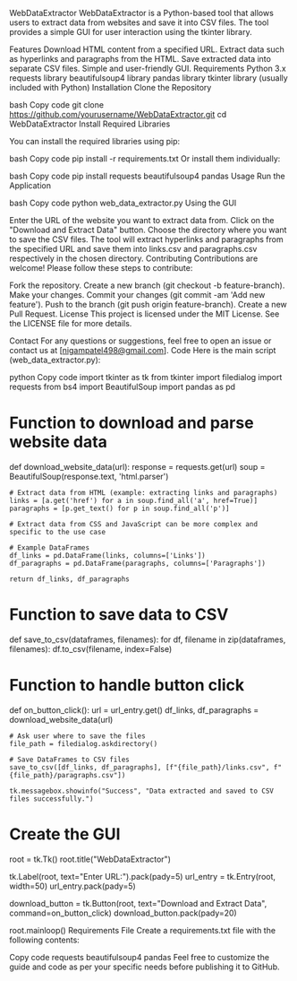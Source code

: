 WebDataExtractor
WebDataExtractor is a Python-based tool that allows users to extract data from websites and save it into CSV files. The tool provides a simple GUI for user interaction using the tkinter library.

Features
Download HTML content from a specified URL.
Extract data such as hyperlinks and paragraphs from the HTML.
Save extracted data into separate CSV files.
Simple and user-friendly GUI.
Requirements
Python 3.x
requests library
beautifulsoup4 library
pandas library
tkinter library (usually included with Python)
Installation
Clone the Repository

bash
Copy code
git clone https://github.com/yourusername/WebDataExtractor.git
cd WebDataExtractor
Install Required Libraries

You can install the required libraries using pip:

bash
Copy code
pip install -r requirements.txt
Or install them individually:

bash
Copy code
pip install requests beautifulsoup4 pandas
Usage
Run the Application

bash
Copy code
python web_data_extractor.py
Using the GUI

Enter the URL of the website you want to extract data from.
Click on the "Download and Extract Data" button.
Choose the directory where you want to save the CSV files.
The tool will extract hyperlinks and paragraphs from the specified URL and save them into links.csv and paragraphs.csv respectively in the chosen directory.
Contributing
Contributions are welcome! Please follow these steps to contribute:

Fork the repository.
Create a new branch (git checkout -b feature-branch).
Make your changes.
Commit your changes (git commit -am 'Add new feature').
Push to the branch (git push origin feature-branch).
Create a new Pull Request.
License
This project is licensed under the MIT License. See the LICENSE file for more details.

Contact
For any questions or suggestions, feel free to open an issue or contact us at [nigampatel498@gmail.com].
Code
Here is the main script (web_data_extractor.py):

python
Copy code
import tkinter as tk
from tkinter import filedialog
import requests
from bs4 import BeautifulSoup
import pandas as pd

# Function to download and parse website data
def download_website_data(url):
    response = requests.get(url)
    soup = BeautifulSoup(response.text, 'html.parser')

    # Extract data from HTML (example: extracting links and paragraphs)
    links = [a.get('href') for a in soup.find_all('a', href=True)]
    paragraphs = [p.get_text() for p in soup.find_all('p')]

    # Extract data from CSS and JavaScript can be more complex and specific to the use case

    # Example DataFrames
    df_links = pd.DataFrame(links, columns=['Links'])
    df_paragraphs = pd.DataFrame(paragraphs, columns=['Paragraphs'])

    return df_links, df_paragraphs

# Function to save data to CSV
def save_to_csv(dataframes, filenames):
    for df, filename in zip(dataframes, filenames):
        df.to_csv(filename, index=False)

# Function to handle button click
def on_button_click():
    url = url_entry.get()
    df_links, df_paragraphs = download_website_data(url)

    # Ask user where to save the files
    file_path = filedialog.askdirectory()

    # Save DataFrames to CSV files
    save_to_csv([df_links, df_paragraphs], [f"{file_path}/links.csv", f"{file_path}/paragraphs.csv"])

    tk.messagebox.showinfo("Success", "Data extracted and saved to CSV files successfully.")

# Create the GUI
root = tk.Tk()
root.title("WebDataExtractor")

tk.Label(root, text="Enter URL:").pack(pady=5)
url_entry = tk.Entry(root, width=50)
url_entry.pack(pady=5)

download_button = tk.Button(root, text="Download and Extract Data", command=on_button_click)
download_button.pack(pady=20)

root.mainloop()
Requirements File
Create a requirements.txt file with the following contents:

Copy code
requests
beautifulsoup4
pandas
Feel free to customize the guide and code as per your specific needs before publishing it to GitHub.






